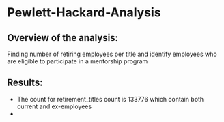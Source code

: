 # Pewlett-Hackard-Analysis

## Overview of the analysis:

Finding number of retiring employees per title and identify employees who are eligible to participate in a mentorship program


## Results:
- The count for retirement_titles count is 133776 which contain both current and ex-employees
- 
